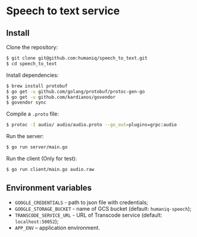 # Speech to text service

## Install

Clone the repository:

```bash
$ git clone git@github.com:humaniq/speech_to_text.git
$ cd speech_to_text
```

Install dependencies:

```bash
$ brew install protobuf
$ go get -u github.com/golang/protobuf/protoc-gen-go
$ go get -u github.com/kardianos/govendor
$ govendor sync
```

Compile a `.proto` file:

```bash
$ protoc -I audio/ audio/audio.proto --go_out=plugins=grpc:audio
```

Run the server:

```bash
$ go run server/main.go
```

Run the client (Only for test):

```bash
$ go run client/main.go audio.raw
```

## Environment variables

* `GOOGLE_CREDENTIALS` - path to json file with credentials;
* `GOOGLE_STORAGE_BUCKET` - name of GCS bucket (default: `humaniq-speech`);
* `TRANSCODE_SERVICE_URL` - URL of Transcode service (default: `localhost:50052`);
* `APP_ENV` – application environment.
